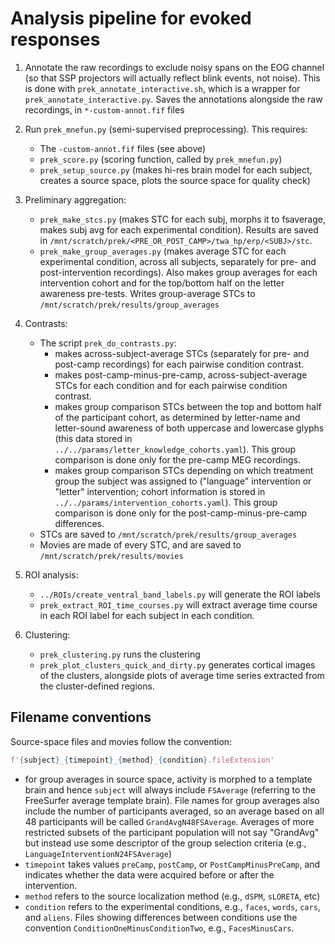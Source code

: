 # Analysis pipeline for evoked responses

1. Annotate the raw recordings to exclude noisy spans on the EOG channel (so
   that SSP projectors will actually reflect blink events, not noise). This is
   done with `prek_annotate_interactive.sh`, which is a wrapper for
   `prek_annotate_interactive.py`. Saves the annotations alongside the raw
   recordings, in `*-custom-annot.fif` files

2. Run `prek_mnefun.py` (semi-supervised preprocessing). This requires:
    - The `-custom-annot.fif` files (see above)
    - `prek_score.py` (scoring function, called by `prek_mnefun.py`)
    - `prek_setup_source.py` (makes hi-res brain model for each subject,
      creates a source space, plots the source space for quality check)

3. Preliminary aggregation:
    - `prek_make_stcs.py` (makes STC for each subj, morphs it to fsaverage,
      makes subj avg for each experimental condition). Results are saved in
      `/mnt/scratch/prek/<PRE_OR_POST_CAMP>/twa_hp/erp/<SUBJ>/stc`.
    - `prek_make_group_averages.py` (makes average STC for each experimental
      condition, across all subjects, separately for pre- and post-intervention
      recordings). Also makes group averages for each intervention cohort and
      for the top/bottom half on the letter awareness pre-tests.
      Writes group-average STCs to `/mnt/scratch/prek/results/group_averages`

4. Contrasts:
    - The script `prek_do_contrasts.py`:
        - makes across-subject-average STCs (separately for pre- and post-camp
          recordings) for each pairwise condition contrast.
        - makes post-camp-minus-pre-camp, across-subject-average STCs for each
          condition and for each pairwise condition contrast.
        - makes group comparison STCs between the top and bottom half of the
          participant cohort, as determined by letter-name and letter-sound
          awareness of both uppercase and lowercase glyphs (this data stored in
          `../../params/letter_knowledge_cohorts.yaml`). This group comparison
          is done only for the pre-camp MEG recordings.
        - makes group comparison STCs depending on which treatment group the
          subject was assigned to ("language" intervention or "letter"
          intervention; cohort information is stored in
          `../../params/intervention_cohorts.yaml`). This group comparison is
          done only for the post-camp-minus-pre-camp differences.
    - STCs are saved to `/mnt/scratch/prek/results/group_averages`
    - Movies are made of every STC, and are saved to 
      `/mnt/scratch/prek/results/movies`

5. ROI analysis:
    - `../ROIs/create_ventral_band_labels.py` will generate the ROI labels
    - `prek_extract_ROI_time_courses.py` will extract average time course in
      each ROI label for each subject in each condition.

6. Clustering:
    - `prek_clustering.py` runs the clustering
    - `prek_plot_clusters_quick_and_dirty.py` generates cortical images of the 
      clusters, alongside plots of average time series extracted from the
      cluster-defined regions.


## Filename conventions

Source-space files and movies follow the convention:

```python
f'{subject}_{timepoint}_{method}_{condition}.fileExtension'
```

- for group averages in source space, activity is morphed to a template brain
  and hence `subject` will always include `FSAverage` (referring to the
  FreeSurfer average template brain). File names for group averages also
  include the number of participants averaged, so an average based on all 48
  participants will be called `GrandAvgN48FSAverage`. Averages of more
  restricted subsets of the participant population will not say "GrandAvg" but
  instead use some descriptor of the group selection criteria (e.g.,
  `LanguageInterventionN24FSAverage`)
- `timepoint` takes values `preCamp`, `postCamp`, or `PostCampMinusPreCamp`,
  and indicates whether the data were acquired before or after the
  intervention.
- `method` refers to the source localization method (e.g., `dSPM`, `sLORETA`,
  etc)
- `condition` refers to the experimental conditions, e.g., `faces`, `words`,
  `cars`, and `aliens`. Files showing differences between conditions use the
  convention `ConditionOneMinusConditionTwo`, e.g., `FacesMinusCars`.
